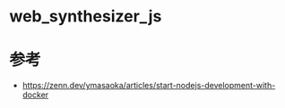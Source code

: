 # web_synthesizer_js

# 参考

- https://zenn.dev/ymasaoka/articles/start-nodejs-development-with-docker